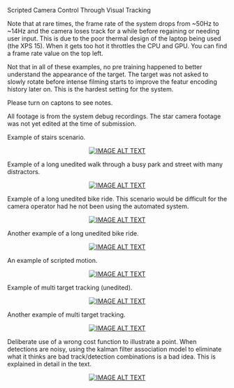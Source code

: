 Scripted Camera Control Through Visual Tracking

Note that at rare times, the frame rate of the system drops from ~50Hz to ~14Hz and the camera loses track for a while before regaining or needing user input. This is due to the poor thermal design of the laptop being used (the XPS 15). When it gets too hot it throttles the CPU and GPU. You can find a frame rate value on the top left.

Not that in all of these examples, no pre training happened to better understand the appearance of the target. The target was not asked to slowly rotate before intense filming starts to improve the featur encoding history later on. This is the hardest setting for the system.

Please turn on captons to see notes. 

All footage is from the system debug recordings. The star camera footage was not yet edited at the time of submission. 

Example of stairs scenario. 

<div align="center">
  <a href="https://www.youtube.com/watch?v=2gYqwQ3inTo"><img src="https://img.youtube.com/vi/2gYqwQ3inTo/0.jpg" alt="IMAGE ALT TEXT"></a>
</div>

Example of a long unedited walk through a busy park and street with many distractors.

<div align="center">
  <a href="https://www.youtube.com/edit?o=U&video_id=qLkCwRazyOc"><img src="https://img.youtube.com/vi/qLkCwRazyOc/0.jpg" alt="IMAGE ALT TEXT"></a>
</div>


Example of a long unedited bike ride. This scenario would be difficult for the camera operator had he not been using the automated system.

<div align="center">
  <a href="https://www.youtube.com/watch?v=KxOM0KNRgsE"><img src="https://img.youtube.com/vi/KxOM0KNRgsE/0.jpg" alt="IMAGE ALT TEXT"></a>
</div>


Another example of a long unedited bike ride.

<div align="center">
  <a href="https://www.youtube.com/watch?v=fgJdUXFbPwY"><img src="https://img.youtube.com/vi/fgJdUXFbPwY/0.jpg" alt="IMAGE ALT TEXT"></a>
</div>

An example of scripted motion. 
<div align="center">
  <a href="https://www.youtube.com/watch?v=9tLRgpuSbaI"><img src="https://img.youtube.com/vi/9tLRgpuSbaI/0.jpg" alt="IMAGE ALT TEXT"></a>
</div>

Example of multi target tracking (unedited). 
<div align="center">
  <a href="https://www.youtube.com/watch?v=PxG0FxY25w4"><img src="https://img.youtube.com/vi/PxG0FxY25w4/0.jpg" alt="IMAGE ALT TEXT"></a>
</div>

Another example of multi target tracking. 
<div align="center">
  <a href="https://www.youtube.com/watch?v=610Wl6360lg"><img src="https://img.youtube.com/vi/610Wl6360lg/0.jpg" alt="IMAGE ALT TEXT"></a>
</div>


Deliberate use of a wrong cost function to illustrate a point. When detections are noisy, using the kalman filter association model to eliminate what it thinks are bad track/detection combinations is a bad idea. This is explained in detail in the text. 
<div align="center">
  <a href="https://www.youtube.com/watch?v=5r2lNVMv-lk"><img src="https://img.youtube.com/vi/5r2lNVMv-lk/0.jpg" alt="IMAGE ALT TEXT"></a>
</div>





